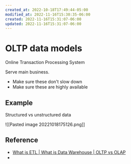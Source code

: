 ```yaml
---
created_at: 2022-10-18T17:49:44-05:00
modified_at: 2022-11-16T15:30:35-06:00
created: 2022-11-16T15:31:07-06:00
updated: 2022-11-16T15:31:07-06:00
---
```


# OLTP data models

Online Transaction Processing System

Serve main business.  

- Make sure these don't slow down
- Make sure these are highly available

## Example

Structured vs unstructured data

![[Pasted image 20221018175126.png]]

## Reference
- [What is ETL | What is Data Warehouse | OLTP vs OLAP](https://www.youtube.com/watch?v=oF_2uDb7DvQ)
- 